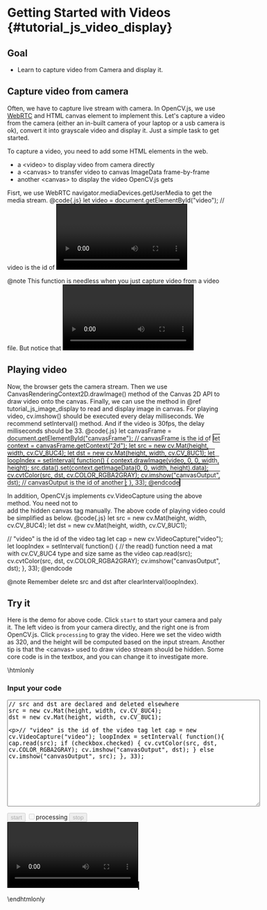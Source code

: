 Getting Started with Videos {#tutorial_js_video_display}
===========================

Goal
----

-   Learn to capture video from Camera and display it.

Capture video from camera
-------------------------

Often, we have to capture live stream with camera. In OpenCV.js, we use [WebRTC](https://webrtc.org/) 
and HTML canvas element to implement this.
Let's capture a video from the camera (either an in-built camera of your laptop or a usb camera 
is ok), convert it into grayscale video and display it. Just a simple task to get started.

To capture a video, you need to add some HTML elements in the web.
- a &lt;video&gt; to display video from camera directly
- a &lt;canvas&gt; to transfer video to canvas ImageData frame-by-frame
- another &lt;canvas&gt; to display the video OpenCV.js gets

Fisrt, we use WebRTC navigator.mediaDevices.getUserMedia to get the media stream.
@code{.js}
let video = document.getElementById("video"); // video is the id of <video>
navigator.mediaDevices.getUserMedia({ video: true, audio: false })
    .then(function(stream) {
        video.srcObject = stream;
        video.play();
    })
    .catch(function(err) {
        console.log("An error occured! " + err);
});
@endcode

@note This function is needless when you just capture video from a video file. But notice that 
<video> tag only supports video formats of Ogg(Theora), WebM(VP8/VP9) or MP4(H.264).

Playing video
-------------
Now, the browser gets the camera stream. Then we use CanvasRenderingContext2D.drawImage() method 
of the Canvas 2D API to draw video onto the canvas. Finally, we can use the method in @ref tutorial_js_image_display
 to read and display image in canvas. For playing video, cv.imshow() should be executed every delay 
milliseconds. We recommend setInterval() method. And if the video is 30fps, the delay milliseconds 
should be 33.
@code{.js}
let canvasFrame = document.getElementById("canvasFrame"); // canvasFrame is the id of <canvas>
let context = canvasFrame.getContext("2d");
let src = new cv.Mat(height, width, cv.CV_8UC4);
let dst = new cv.Mat(height, width, cv.CV_8UC1);
let loopIndex = setInterval(
    function() {
        context.drawImage(video, 0, 0, width, height);
        src.data().set(context.getImageData(0, 0, width, height).data);
        cv.cvtColor(src, dst, cv.COLOR_RGBA2GRAY);
        cv.imshow("canvasOutput", dst); // canvasOutput is the id of another <canvas>;
    }, 33);
@endcode

In addition, OpenCV.js implements cv.VideoCapture using the above method. You need not to  
add the hidden canvas tag manually. The above code of playing video could be simplified as below.
@code{.js}
let src = new cv.Mat(height, width, cv.CV_8UC4);
let dst = new cv.Mat(height, width, cv.CV_8UC1);

// "video" is the id of the video tag
let cap = new cv.VideoCapture("video");
let loopIndex = setInterval(
    function() {
        // the read() function need a mat with cv.CV_8UC4 type and size same as the video
        cap.read(src);
        cv.cvtColor(src, dst, cv.COLOR_RGBA2GRAY);
        cv.imshow("canvasOutput", dst);
    }, 33);
@endcode

@note Remember delete src and dst after clearInterval(loopIndex).

Try it
------

Here is the demo for above code. Click `start` to start your camera and paly it. The left video is from 
your camera directly, and the right one is from OpenCV.js. Click `processing` to gray the video. 
Here we set the video width as 320, and the height will be computed based on the input stream. Another 
tip is that the &lt;canvas&gt; used to draw video stream should be hidden. Some core code is in the 
textbox, and you can change it to investigate more.

\htmlonly
<head>
<style>
canvas {
    border: 1px solid black;
}
video {
    border: 1px solid black;
}
.err {
    color: red;
}
</style>
</head>
<body>

<div id="CodeArea">
<h3>Input your code</h3>
<textarea rows="16" cols="70" id="TestCode" spellcheck="false">
// src and dst are declared and deleted elsewhere
src = new cv.Mat(height, width, cv.CV_8UC4);
dst = new cv.Mat(height, width, cv.CV_8UC1);

// "video" is the id of the video tag
let cap = new cv.VideoCapture("video");
loopIndex = setInterval(
    function(){
        cap.read(src);
        if (checkbox.checked) {
            cv.cvtColor(src, dst, cv.COLOR_RGBA2GRAY);
            cv.imshow("canvasOutput", dst);
        }
        else
            cv.imshow("canvasOutput", src);
    }, 33);
</textarea>
<p class="err" id="vdErr"></p>
</div>
<div id="contentarea">
    <button id="startup" disabled="true" onclick="startup()">start</button>
    <input type="checkbox" id="checkbox" disabled="true"">processing</input>
    <button id="stop" disabled="true" onclick="stopCamera()">stop</button><br>
    <video id="video">Your browser does not support the video tag.</video>
    <canvas id="canvasOutput"></canvas>
</div>
<script src="adapter.js"></script>
<script src="utils.js"></script>
<script async src="opencv.js" id="opencvjs"></script>
<script>
// In this case, We set width 320, and the height will be computed based on the input stream.
let width = 320;
let height = 0;

// whether streaming video from the camera.
let streaming = false;

// Some HTML elements we need to configure.
let video = null;
let checkbox = null;
let start = null;
let stop = null;
let stream = null;

let loopIndex = 0;
let src = null;
let dst = null;

function initVideo(ev){
    if (!streaming) {
        height = video.videoHeight / (video.videoWidth/width);
        video.setAttribute("width", width);
        video.setAttribute("height", height);
        streaming = true;
    }
    checkbox.disabled = false;
    stop.disabled = false;
    playVideo();
}

function startup() {
    video = document.getElementById("video");
    checkbox = document.getElementById("checkbox");
    start = document.getElementById("startup");
    stop = document.getElementById("stop");

    navigator.mediaDevices.getUserMedia({ video: true, audio: false })
        .then(function(s) {
            stream = s;
            video.srcObject = stream;
            video.play();
        })
        .catch(function(err) {
            console.log("An error occured! " + err);
    });

    video.addEventListener("canplay", initVideo, false);
}

function playVideo() {
    if (!streaming) {
        console.warn("Please startup your webcam");
        return;
    }
    let text = document.getElementById("TestCode").value;
    try {
        eval(text);
        document.getElementById("vdErr").innerHTML = " ";
    } catch(err) {
        document.getElementById("vdErr").innerHTML = err;
    }
    start.disabled = true;
}

function stopCamera() {
    clearInterval(loopIndex);
    if (src != null && !src.isDeleted()) {
        src.delete();
        src = null;
    }
    if (dst != null && !dst.isDeleted()) {
        dst.delete();
        dst = null;
    }
    document.getElementById("canvasOutput").getContext("2d").clearRect(0, 0, width, height);
    video.pause();
    video.srcObject = null;
    stream.getVideoTracks()[0].stop();
    start.disabled = false;
    video.removeEventListener("canplay", initVideo);
}

function onReady() {
    document.getElementById("startup").disabled = false;
}
if (typeof cv !== 'undefined') {
    onReady();
} else {
    document.getElementById("opencvjs").onload = onReady;
}
</script>
</body>
\endhtmlonly